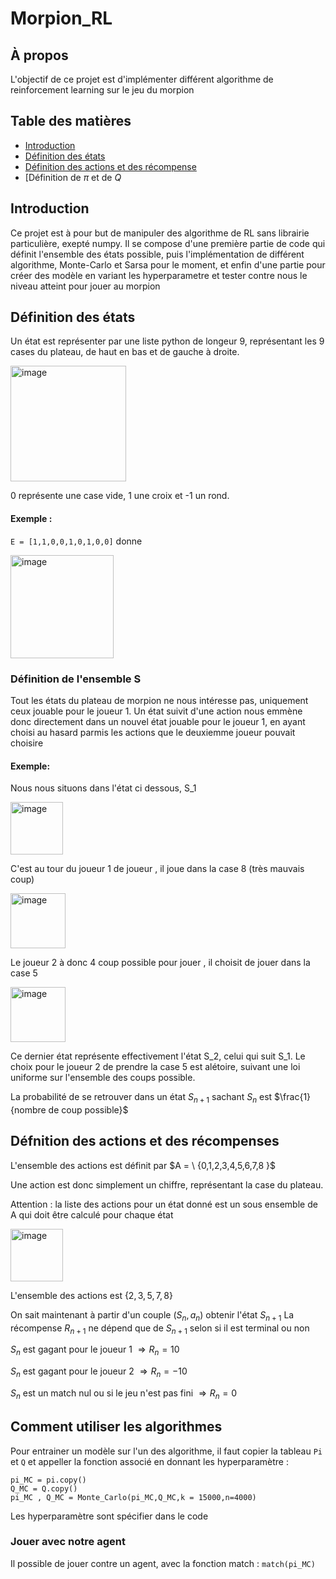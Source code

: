 # Morpion_RL
## À propos
L'objectif de ce projet est d'implémenter différent algorithme de reinforcement learning sur le jeu du morpion 

## Table des matières 

- [Introduction](#introduction)
- [Définition des états](#Définition-des-états)
- [Définition des actions et des récompense](#Défnition-des-actions-et-des-récompenses)
- [Définition de $\pi$ et de $Q$

## Introduction 
Ce projet est à pour but de manipuler des algorithme de RL sans librairie particulière, exepté numpy.
Il se compose d'une première partie de code qui définit l'ensemble des états possible, puis l'implémentation de différent algorithme, Monte-Carlo et Sarsa pour le moment, et enfin d'une partie pour créer des modèle en variant les hyperparametre et tester contre nous le niveau atteint pour jouer au morpion 

## Définition des états 
Un état est représenter par une liste python de longeur 9, représentant les 9 cases du plateau, de haut en bas et de gauche à droite. 

<img width="185" alt="image" src="https://github.com/user-attachments/assets/6aef8358-fbe7-402e-8f9b-b08f049c27b4" />

0 représente une case vide, 1 une croix et -1 un rond.
#### Exemple :
`E = [1,1,0,0,1,0,1,0,0]` donne 

<img width="165" alt="image" src="https://github.com/user-attachments/assets/7e32607a-8e1d-4361-879c-4935bb29bc06" />

### Définition de l'ensemble S
Tout les états du plateau de morpion ne nous intéresse pas, uniquement ceux jouable pour le joueur 1.
Un état suivit d'une action nous emmène donc directement dans un nouvel état jouable pour le joueur 1, en ayant choisi au hasard parmis les actions que le deuxiemme joueur pouvait choisire 

#### Exemple:

Nous nous situons dans l'état ci dessous, S_1

<img width="84" alt="image" src="https://github.com/user-attachments/assets/c2e08613-7983-444f-b814-9a3699cbf3b4" />

C'est au tour du joueur 1 de joueur , il joue dans la case 8 (très mauvais coup)

<img width="88" alt="image" src="https://github.com/user-attachments/assets/c6fc7531-3744-4b99-905f-04b3af8fb492" />

Le joueur 2 à donc 4 coup possible pour jouer , il choisit de jouer dans la case 5

<img width="88" alt="image" src="https://github.com/user-attachments/assets/61e27206-b2f0-4e26-bfa9-350c3ae2519a" />

Ce dernier état représente effectivement l'état S_2, celui qui suit S_1. Le choix pour le joueur 2 de prendre la case 5 est alétoire, suivant une loi uniforme sur l'ensemble des coups possible.

La probabilité de se retrouver dans un état $S_{n+1}$ sachant $S_n$ est $\frac{1}{nombre de coup possible}$

## Défnition des actions et des récompenses 

L'ensemble des actions est définit par $A = \ {0,1,2,3,4,5,6,7,8 \}$

Une action est donc simplement un chiffre, représentant la case du plateau.

Attention : la liste des actions pour un état donné est un sous ensemble de A qui doit être calculé pour chaque état 

<img width="84" alt="image" src="https://github.com/user-attachments/assets/c2e08613-7983-444f-b814-9a3699cbf3b4" />

L'ensemble des actions est $\{ 2,3,5,7,8 \}$

On sait maintenant à partir d'un couple $(S_n,a_n)$ obtenir l'état $S_{n+1}$
La récompense $R_{n+1}$ ne dépend que de $S_{n+1}$ selon si il est terminal ou non 

$S_n$ est gagant pour le joueur 1 $\Rightarrow R_n = 10$

$S_n$ est gagant pour le joueur 2 $\Rightarrow R_n = -10$

$S_n$ est un match nul ou si le jeu n'est pas fini $\Rightarrow R_n = 0$

## Comment utiliser les algorithmes

Pour entrainer un modèle sur l'un des algorithme, il faut copier la tableau `Pi` et `Q` et appeller la fonction associé en donnant les hyperparamètre :
```
pi_MC = pi.copy()
Q_MC = Q.copy()
pi_MC , Q_MC = Monte_Carlo(pi_MC,Q_MC,k = 15000,n=4000)
```

Les hyperparamètre sont spécifier dans le code 

### Jouer avec notre agent 

Il possible de jouer contre un agent, avec la fonction match : `match(pi_MC)`



